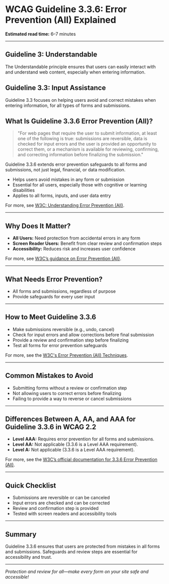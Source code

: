 <!--
title: 3.3.6 - Error Prevention (All)
series: Making the Web Accessible for All
description: A practical guide to WCAG Guideline 3.3.6 (Error Prevention (All)—what it means, why it matters, and how to help users avoid mistakes in all types of forms and submissions.
keywords: wcag 3.3.6, error prevention, accessibility, web standards, user experience, form validation
image: WCAG-Series-3.3.6.png
imageAlt: Blue text on yellow background saying, "Web Content Accessibiilty Guiedlines (WCAG) 3.3.6 Explained, Error Prevention (All)"
status: published
date: 2025-07-03
excerpt: This guideline helps users avoid mistakes in forms and submissions.
previous: /wcag/WCAG-Guideline-3-3-5-Help-Explained, Guideline 3.3.5 - Help
next: /wcag/WCAG-Guideline-3-3-7-Redundant-Entry-Explained, Guideline 3.3.7 - Redundant Entry
-->

# **WCAG Guideline 3.3.6: Error Prevention (All) Explained**

**Estimated read time:** 6–7 minutes

---

## **Guideline 3: Understandable**

The Understandable principle ensures that users can easily interact with and understand web content, especially when entering information.

## **Guideline 3.3: Input Assistance**

Guideline 3.3 focuses on helping users avoid and correct mistakes when entering information, for all types of forms and submissions.

## **What Is Guideline 3.3.6 Error Prevention (All)?**

<!-- [Illustration: User reviewing a summary before submitting any form] -->

> "For web pages that require the user to submit information, at least one of the following is true: submissions are reversible, data is checked for input errors and the user is provided an opportunity to correct them, or a mechanism is available for reviewing, confirming, and correcting information before finalizing the submission."

Guideline 3.3.6 extends error prevention safeguards to all forms and submissions, not just legal, financial, or data modification.

- Helps users avoid mistakes in any form or submission
- Essential for all users, especially those with cognitive or learning disabilities
- Applies to all forms, inputs, and user data entry

For more, see [W3C: Understanding Error Prevention (All)](https://www.w3.org/WAI/WCAG21/Understanding/error-prevention-all).

---

## **Why Does It Matter?**

<!-- [Infographic: Warning icon, form, and user with assistive tech] -->

- **All Users:** Need protection from accidental errors in any form
- **Screen Reader Users:** Benefit from clear review and confirmation steps
- **Accessibility:** Reduces risk and increases user confidence

For more, see [W3C’s guidance on Error Prevention (All)](https://www.w3.org/WAI/WCAG22/Understanding/error-prevention-all.html).

---

## **What Needs Error Prevention?**

<!-- [Grid: All forms, submissions, and user data entry interfaces] -->

- All forms and submissions, regardless of purpose
- Provide safeguards for every user input

---

## **How to Meet Guideline 3.3.6**

<!-- [Side-by-side: Good example (review and confirm step) vs. Bad example (immediate submission with no review)] -->

- Make submissions reversible (e.g., undo, cancel)
- Check for input errors and allow corrections before final submission
- Provide a review and confirmation step before finalizing
- Test all forms for error prevention safeguards

For more, see the [W3C's Error Prevention (All) Techniques](https://www.w3.org/WAI/WCAG22/Techniques/general/G98).

---

## **Common Mistakes to Avoid**

<!-- [Do/Don't graphic: Left side with review step, right side with immediate, irreversible submission] -->

- Submitting forms without a review or confirmation step
- Not allowing users to correct errors before finalizing
- Failing to provide a way to reverse or cancel submissions

---

## **Differences Between A, AA, and AAA for Guideline 3.3.6 in WCAG 2.2**

<!-- [Infographic: Three columns labeled A, AA, AAA with example requirements for each] -->

- **Level AAA:** Requires error prevention for all forms and submissions.
- **Level AA:** Not applicable (3.3.6 is a Level AAA requirement).
- **Level A:** Not applicable (3.3.6 is a Level AAA requirement).

For more, see the [W3C’s official documentation for 3.3.6 Error Prevention (All)](https://www.w3.org/WAI/WCAG22/Understanding/error-prevention-all.html).

---

## **Quick Checklist**

<!-- [Checklist graphic: Icons for review, undo, and warning] -->

- Submissions are reversible or can be canceled
- Input errors are checked and can be corrected
- Review and confirmation step is provided
- Tested with screen readers and accessibility tools

---

## **Summary**

<!-- [Illustration: User reviewing and confirming any form submission] -->

Guideline 3.3.6 ensures that users are protected from mistakes in all forms and submissions. Safeguards and review steps are essential for accessibility and trust.

---


*Protection and review for all—make every form on your site safe and accessible!* 
